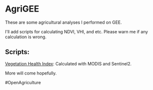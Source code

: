 # AgriGEE
These are some agricultural analyses I performed on GEE.

I'll add scripts for calculating NDVI, VHI, and etc. Please warn me if any calculation is wrong. 

## Scripts:
[Vegetation Health Index](https://code.earthengine.google.com/2c8138b29187b6c3e732708ae600edaa): Calculated with MODIS and Sentinel2.

More will come hopefully.

#OpenAgriculture
